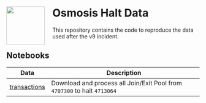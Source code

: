 <h1>
    <img src="https://docs.osmosis.zone/img/osmologo.svg" align="left" width="100" style="margin-right: 20px"/>
    Osmosis Halt Data
</h1>

This repository contains the code to reproduce the data used after the v9 incident.

## Notebooks 

| Data                                 | Description                                                              |
|--------------------------------------|--------------------------------------------------------------------------|
| [transactions](./transactions.ipynb) | Download and process all Join/Exit Pool from `4707300` to halt `4713064` |
